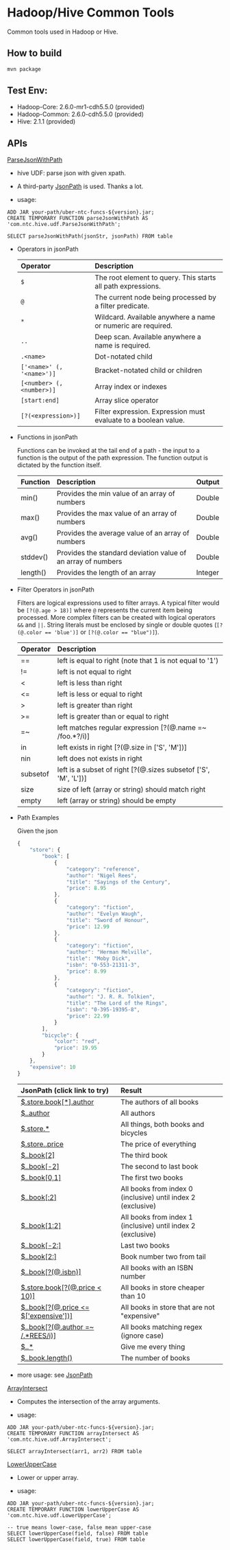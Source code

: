 # Hadoop/Hive Common Tools

Common tools used in Hadoop or Hive.

## How to build

```bash
mvn package
```

## Test Env:
  - Hadoop-Core: 2.6.0-mr1-cdh5.5.0 (provided)
  - Hadoop-Common: 2.6.0-cdh5.5.0 (provided)
  - Hive: 2.1.1 (provided)

## APIs

[ParseJsonWithPath](src/main/java/com/ntc/hive/udf/ParseJsonWithPath.java)
  - hive UDF: parse json with given xpath. 
  - A third-party [JsonPath](https://github.com/jayway/JsonPath) is used. Thanks a lot.

  - usage:
  ```shell
  ADD JAR your-path/uber-ntc-funcs-${version}.jar;
  CREATE TEMPORARY FUNCTION parseJsonWithPath AS 'com.ntc.hive.udf.ParseJsonWithPath';
  
  SELECT parseJsonWithPath(jsonStr, jsonPath) FROM table
  ```

  - Operators in jsonPath
  
    | Operator                  | Description                                                        |
    | :------------------------ | :----------------------------------------------------------------- |
    | `$`                       | The root element to query. This starts all path expressions.       |
    | `@`                       | The current node being processed by a filter predicate.            |
    | `*`                       | Wildcard. Available anywhere a name or numeric are required.       |
    | `..`                      | Deep scan. Available anywhere a name is required.                  |
    | `.<name>`                 | Dot-notated child                                                  |
    | `['<name>' (, '<name>')]` | Bracket-notated child or children                                  |
    | `[<number> (, <number>)]` | Array index or indexes                                             |
    | `[start:end]`             | Array slice operator                                               |
    | `[?(<expression>)]`       | Filter expression. Expression must evaluate to a boolean value.    |
      
  - Functions in jsonPath

    Functions can be invoked at the tail end of a path - the input to a function is the output of the path expression. The function output is dictated by the function itself.
      
    | Function                  | Description                                                        | Output    |
    | :------------------------ | :----------------------------------------------------------------- |-----------|
    | min()                     | Provides the min value of an array of numbers                      | Double    |
    | max()                     | Provides the max value of an array of numbers                      | Double    |
    | avg()                     | Provides the average value of an array of numbers                  | Double    |
    | stddev()                  | Provides the standard deviation value of an array of numbers       | Double    |
    | length()                  | Provides the length of an array                                    | Integer   |
      
  - Filter Operators in jsonPath

    Filters are logical expressions used to filter arrays. A typical filter would be `[?(@.age > 18)]` where `@` represents the current item being processed. More complex filters can be created with logical operators `&&` and `||`. String literals must be enclosed by single or double quotes (`[?(@.color == 'blue')]` or `[?(@.color == "blue")]`).   

    | Operator                 | Description                                                       |
    | :----------------------- | :---------------------------------------------------------------- |
    | ==                       | left is equal to right (note that 1 is not equal to '1')          |
    | !=                       | left is not equal to right                                        |
    | <                        | left is less than right                                           |
    | <=                       | left is less or equal to right                                    |
    | >                        | left is greater than right                                        |
    | >=                       | left is greater than or equal to right                            |
    | =~                       | left matches regular expression  [?(@.name =~ /foo.*?/i)]         |
    | in                       | left exists in right [?(@.size in ['S', 'M'])]                    |
    | nin                      | left does not exists in right                                     |
    | subsetof                 | left is a subset of right [?(@.sizes subsetof ['S', 'M', 'L'])]   |
    | size                     | size of left (array or string) should match right                 |
    | empty                    | left (array or string) should be empty                            |

  - Path Examples

    Given the json

    ```javascript
    {
        "store": {
            "book": [
                {
                    "category": "reference",
                    "author": "Nigel Rees",
                    "title": "Sayings of the Century",
                    "price": 8.95
                },
                {
                    "category": "fiction",
                    "author": "Evelyn Waugh",
                    "title": "Sword of Honour",
                    "price": 12.99
                },
                {
                    "category": "fiction",
                    "author": "Herman Melville",
                    "title": "Moby Dick",
                    "isbn": "0-553-21311-3",
                    "price": 8.99
                },
                {
                    "category": "fiction",
                    "author": "J. R. R. Tolkien",
                    "title": "The Lord of the Rings",
                    "isbn": "0-395-19395-8",
                    "price": 22.99
                }
            ],
            "bicycle": {
                "color": "red",
                "price": 19.95
            }
        },
        "expensive": 10
    }
    ```

    | JsonPath (click link to try)                                                                                                                  | Result                                                       |
    | :-------------------------------------------------------------------------------------------------------------------------------------------- | :----------------------------------------------------------- |
    | <a href="http://jsonpath.herokuapp.com/?path=$.store.book[*].author" target="_blank">$.store.book[*].author</a>                               | The authors of all books                                     |
    | <a href="http://jsonpath.herokuapp.com/?path=$..author" target="_blank">$..author</a>                                                         | All authors                                                  |
    | <a href="http://jsonpath.herokuapp.com/?path=$.store.*" target="_blank">$.store.*</a>                                                         | All things, both books and bicycles                          |
    | <a href="http://jsonpath.herokuapp.com/?path=$.store..price" target="_blank">$.store..price</a>                                               | The price of everything                                      |
    | <a href="http://jsonpath.herokuapp.com/?path=$..book[2]" target="_blank">$..book[2]</a>                                                       | The third book                                               |
    | <a href="http://jsonpath.herokuapp.com/?path=$..book[2]" target="_blank">$..book[-2]</a>                                                      | The second to last book                                      |
    | <a href="http://jsonpath.herokuapp.com/?path=$..book[0,1]" target="_blank">$..book[0,1]</a>                                                   | The first two books                                          |
    | <a href="http://jsonpath.herokuapp.com/?path=$..book[:2]" target="_blank">$..book[:2]</a>                                                     | All books from index 0 (inclusive) until index 2 (exclusive) |
    | <a href="http://jsonpath.herokuapp.com/?path=$..book[1:2]" target="_blank">$..book[1:2]</a>                                                   | All books from index 1 (inclusive) until index 2 (exclusive) |
    | <a href="http://jsonpath.herokuapp.com/?path=$..book[-2:]" target="_blank">$..book[-2:]</a>                                                   | Last two books                                               |
    | <a href="http://jsonpath.herokuapp.com/?path=$..book[2:]" target="_blank">$..book[2:]</a>                                                     | Book number two from tail                                    |
    | <a href="http://jsonpath.herokuapp.com/?path=$..book[?(@.isbn)]" target="_blank">$..book[?(@.isbn)]</a>                                       | All books with an ISBN number                                |
    | <a href="http://jsonpath.herokuapp.com/?path=$.store.book[?(@.price < 10)]" target="_blank">$.store.book[?(@.price < 10)]</a>                 | All books in store cheaper than 10                           |
    | <a href="http://jsonpath.herokuapp.com/?path=$..book[?(@.price <= $['expensive'])]" target="_blank">$..book[?(@.price <= $['expensive'])]</a> | All books in store that are not "expensive"                  |
    | <a href="http://jsonpath.herokuapp.com/?path=$..book[?(@.author =~ /.*REES/i)]" target="_blank">$..book[?(@.author =~ /.*REES/i)]</a>         | All books matching regex (ignore case)                       |
    | <a href="http://jsonpath.herokuapp.com/?path=$..*" target="_blank">$..*</a>                                                                   | Give me every thing                                          |
    | <a href="http://jsonpath.herokuapp.com/?path=$..book.length()" target="_blank">$..book.length()</a>                                           | The number of books                                          |

  - more usage: see [JsonPath](https://github.com/jayway/JsonPath)

[ArrayIntersect](src/main/java/com/ntc/hive/udf/ArrayIntersect.java)
  - Computes the intersection of the array arguments.

  - usage:
  ```shell
  ADD JAR your-path/uber-ntc-funcs-${version}.jar;
  CREATE TEMPORARY FUNCTION arrayIntersect AS 'com.ntc.hive.udf.ArrayIntersect';
  
  SELECT arrayIntersect(arr1, arr2) FROM table
  ```

[LowerUpperCase](src/main/java/com/ntc/hive/udf/LowerUpperCase.java)
  - Lower or upper array.

  - usage:
  ```shell
  ADD JAR your-path/uber-ntc-funcs-${version}.jar;
  CREATE TEMPORARY FUNCTION lowerUpperCase AS 'com.ntc.hive.udf.LowerUpperCase';
  
  -- true means lower-case, false mean upper-case
  SELECT lowerUpperCase(field, false) FROM table
  SELECT lowerUpperCase(field, true) FROM table
  ```
